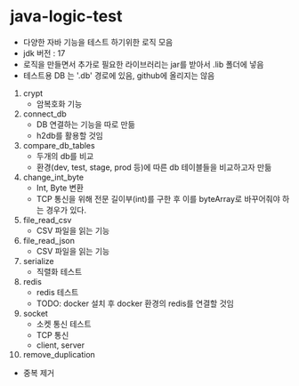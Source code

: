 # java-logic-test
- 다양한 자바 기능을 테스트 하기위한 로직 모음
- jdk 버전 : 17
- 로직을 만들면서 추가로 필요한 라이브러리는 jar를 받아서 .lib 폴더에 넣음 
- 테스트용 DB 는 '.db' 경로에 있음,  github에 올리지는 않음

1. crypt
   - 암복호화 기능
2. connect_db
   - DB 연결하는 기능을 따로 만듦
   - h2db를 활용할 것임 
3. compare_db_tables
   - 두개의 db를 비교
   - 환경(dev, test, stage, prod 등)에 따른 db 테이블들을 비교하고자 만듦
4. change_int_byte
   - Int, Byte 변환
   - TCP 통신을 위해 전문 길이부(int)를 구한 후 이를 byteArray로 바꾸어줘야 하는 경우가 있다.
5. file_read_csv
   - CSV 파일을 읽는 기능 
6. file_read_json
   - CSV 파일을 읽는 기능 
7. serialize
   - 직렬화 테스트
8. redis
   - redis 테스트
   - TODO: docker 설치 후 docker 환경의 redis를 연결할 것임
9. socket
   - 소켓 통신 테스트
   - TCP 통신
   - client, server
10. remove_duplication
   -  중복 제거